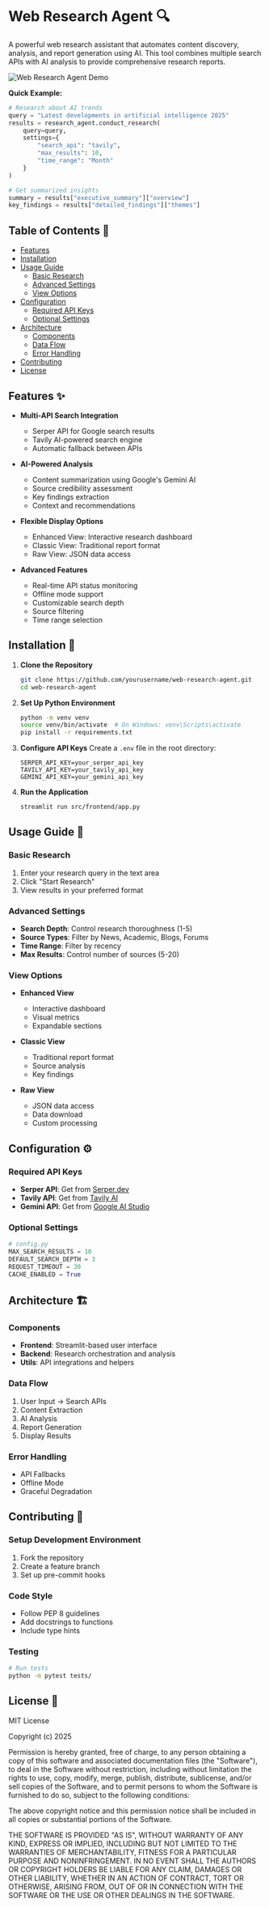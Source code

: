 # Web Research Agent 🔍

A powerful web research assistant that automates content discovery, analysis, and report generation using AI. This tool combines multiple search APIs with AI analysis to provide comprehensive research reports.

![Web Research Agent Demo](docs/images/demo.gif)

**Quick Example:**
```python
# Research about AI trends
query = "Latest developments in artificial intelligence 2025"
results = research_agent.conduct_research(
    query=query,
    settings={
        "search_api": "tavily",
        "max_results": 10,
        "time_range": "Month"
    }
)

# Get summarized insights
summary = results["executive_summary"]["overview"]
key_findings = results["detailed_findings"]["themes"]
```

## Table of Contents 📑
- [Features](#features-)
- [Installation](#installation-)
- [Usage Guide](#usage-guide-)
  - [Basic Research](#basic-research)
  - [Advanced Settings](#advanced-settings)
  - [View Options](#view-options)
- [Configuration](#configuration-)
  - [Required API Keys](#required-api-keys)
  - [Optional Settings](#optional-settings)
- [Architecture](#architecture-)
  - [Components](#components)
  - [Data Flow](#data-flow)
  - [Error Handling](#error-handling)
- [Contributing](#contributing-)
- [License](#license-)

## Features ✨

- **Multi-API Search Integration**
  - Serper API for Google search results
  - Tavily AI-powered search engine
  - Automatic fallback between APIs

- **AI-Powered Analysis**
  - Content summarization using Google's Gemini AI
  - Source credibility assessment
  - Key findings extraction
  - Context and recommendations

- **Flexible Display Options**
  - Enhanced View: Interactive research dashboard
  - Classic View: Traditional report format
  - Raw View: JSON data access

- **Advanced Features**
  - Real-time API status monitoring
  - Offline mode support
  - Customizable search depth
  - Source filtering
  - Time range selection

## Installation 🚀

1. **Clone the Repository**
   ```bash
   git clone https://github.com/yourusername/web-research-agent.git
   cd web-research-agent
   ```

2. **Set Up Python Environment**
   ```bash
   python -m venv venv
   source venv/bin/activate  # On Windows: venv\Scripts\activate
   pip install -r requirements.txt
   ```

3. **Configure API Keys**
   Create a `.env` file in the root directory:
   ```env
   SERPER_API_KEY=your_serper_api_key
   TAVILY_API_KEY=your_tavily_api_key
   GEMINI_API_KEY=your_gemini_api_key
   ```

4. **Run the Application**
   ```bash
   streamlit run src/frontend/app.py
   ```

## Usage Guide 📖

### Basic Research
1. Enter your research query in the text area
2. Click "Start Research"
3. View results in your preferred format

### Advanced Settings
- **Search Depth**: Control research thoroughness (1-5)
- **Source Types**: Filter by News, Academic, Blogs, Forums
- **Time Range**: Filter by recency
- **Max Results**: Control number of sources (5-20)

### View Options
- **Enhanced View**
  - Interactive dashboard
  - Visual metrics
  - Expandable sections
  
- **Classic View**
  - Traditional report format
  - Source analysis
  - Key findings
  
- **Raw View**
  - JSON data access
  - Data download
  - Custom processing

## Configuration ⚙️

### Required API Keys
- **Serper API**: Get from [Serper.dev](https://serper.dev)
- **Tavily API**: Get from [Tavily AI](https://tavily.com)
- **Gemini API**: Get from [Google AI Studio](https://makersuite.google.com/app/apikey)

### Optional Settings
```python
# config.py
MAX_SEARCH_RESULTS = 10
DEFAULT_SEARCH_DEPTH = 3
REQUEST_TIMEOUT = 30
CACHE_ENABLED = True
```

## Architecture 🏗️

### Components
- **Frontend**: Streamlit-based user interface
- **Backend**: Research orchestration and analysis
- **Utils**: API integrations and helpers

### Data Flow
1. User Input → Search APIs
2. Content Extraction
3. AI Analysis
4. Report Generation
5. Display Results

### Error Handling
- API Fallbacks
- Offline Mode
- Graceful Degradation

## Contributing 🤝

### Setup Development Environment
1. Fork the repository
2. Create a feature branch
3. Set up pre-commit hooks

### Code Style
- Follow PEP 8 guidelines
- Add docstrings to functions
- Include type hints

### Testing
```bash
# Run tests
python -m pytest tests/
```

## License 📄

MIT License

Copyright (c) 2025

Permission is hereby granted, free of charge, to any person obtaining a copy
of this software and associated documentation files (the "Software"), to deal
in the Software without restriction, including without limitation the rights
to use, copy, modify, merge, publish, distribute, sublicense, and/or sell
copies of the Software, and to permit persons to whom the Software is
furnished to do so, subject to the following conditions:

The above copyright notice and this permission notice shall be included in all
copies or substantial portions of the Software.

THE SOFTWARE IS PROVIDED "AS IS", WITHOUT WARRANTY OF ANY KIND, EXPRESS OR
IMPLIED, INCLUDING BUT NOT LIMITED TO THE WARRANTIES OF MERCHANTABILITY,
FITNESS FOR A PARTICULAR PURPOSE AND NONINFRINGEMENT. IN NO EVENT SHALL THE
AUTHORS OR COPYRIGHT HOLDERS BE LIABLE FOR ANY CLAIM, DAMAGES OR OTHER
LIABILITY, WHETHER IN AN ACTION OF CONTRACT, TORT OR OTHERWISE, ARISING FROM,
OUT OF OR IN CONNECTION WITH THE SOFTWARE OR THE USE OR OTHER DEALINGS IN THE
SOFTWARE.
